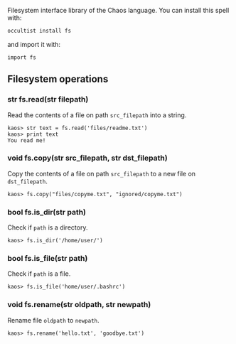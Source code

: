 Filesystem interface library of the Chaos language. You can install this spell with:

```bash
occultist install fs
```

and import it with:

```chaos
import fs
```

## Filesystem operations

### str fs.read(str filepath)

Read the contents of a file on path `src_filepath` into a string.

```chaos
kaos> str text = fs.read('files/readme.txt')
kaos> print text
You read me!

```

### void fs.copy(str src_filepath, str dst_filepath)

Copy the contents of a file on path `src_filepath` to a new file on `dst_filepath`.

```chaos
kaos> fs.copy("files/copyme.txt", "ignored/copyme.txt")
```

### bool fs.is_dir(str path)

Check if `path` is a directory.

```chaos
kaos> fs.is_dir('/home/user/')
```

### bool fs.is_file(str path)

Check if `path` is a file.

```chaos
kaos> fs.is_file('home/user/.bashrc')
```

### void fs.rename(str oldpath, str newpath)

Rename file `oldpath` to `newpath`.

```chaos
kaos> fs.rename('hello.txt', 'goodbye.txt')
```
